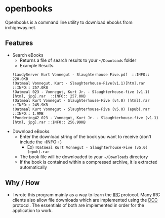 # openbooks
Openbooks is a command line utility to download ebooks from irchighway.net. 

## Features
- Search eBooks
  - Returns a file of search results to your `~/Downloads` folder
  - Example Results
  ```
  !LawdyServer Kurt Vonnegut - Slaughterhouse Five.pdf  ::INFO:: 220.0KB
  !Oatmeal Vonnegut, Kurt - Slaughterhouse-Five(v1.1)[htm].rar  ::INFO:: 257.0KB 
  !Oatmeal 023 - Vonnegut, Kurt Jr. - Slaughterhouse-five (v1.1) [html, jpg].rar  ::INFO:: 257.0KB 
  !Oatmeal Kurt Vonnegut - Slaughterhouse-Five (v4.0) (html).rar  ::INFO:: 245.9KB 
  !Oatmeal Kurt Vonnegut - Slaughterhouse-Five (v5.0) (epub).rar  ::INFO:: 1.9MB 
  !Pondering42 023 - Vonnegut, Kurt Jr. - Slaughterhouse-five (v1.1) [html, jpg].rar ::INFO:: 256.99KB
  ``` 
- Download eBooks
  - Enter the download string of the book you want to receive (don't include the ::INFO:: )
    - Ex) `!Oatmeal Kurt Vonnegut - Slaughterhouse-Five (v5.0) (epub).rar`
  - The book file will be downloaded to your `~/Downloads` directory
  - If the book is contained within a compressed archive, it is extracted automatically

## Why / How
- I wrote this program mainly as a way to learn the [IRC](https://en.wikipedia.org/wiki/Internet_Relay_Chat) protocol. Many IRC clients also allow file downloads which are implemented using the [DCC](https://en.wikipedia.org/wiki/Direct_Client-to-Client) protocol. The essentials of both are implemented in order for the application to work.
